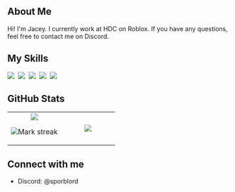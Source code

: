 ## About Me

Hi! I'm Jacey. I currently work at HDC on Roblox. If you have any questions, feel free to contact me on Discord.

## My Skills

<img src="https://img.shields.io/badge/Lua-%232C2D72.svg?logo=lua&logoColor=white"> 
<img src="https://img.shields.io/badge/C++-%2300599C.svg?logo=c%2B%2B&logoColor=white"> 
<img src="https://img.shields.io/badge/TypeScript-3178C6?logo=typescript&logoColor=fff"> 
<img src="https://img.shields.io/badge/Python-3776AB?logo=python&logoColor=fff"> 
<img src="https://img.shields.io/badge/Java-%23ED8B00.svg?logo=openjdk&logoColor=white"> 

## GitHub Stats

<table><tbody><tr border="none"><td width="50%" align="center">
<img align="middle" src="https://readme-stats-fork-mauve.vercel.app/api/?username=sporblord&theme=dark&show_icons=true&count_private=true">

<img alt="Mark streak" src="https://github-readme-streak-stats-five-roan.vercel.app?user=sporblord&theme=dark"></td><td width="50%" align="center">
<img align="middle" src="https://readme-stats-fork-mauve.vercel.app/api/top-langs/?username=sporblord&theme=dark&hide_border=false&no-bg=true&no-frame=true&langs_count=6"></td></tr></tbody></table>

## Connect with me
- Discord: @sporblord
